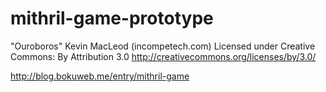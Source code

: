 # mithril-game-prototype

"Ouroboros" Kevin MacLeod (incompetech.com) 
Licensed under Creative Commons: By Attribution 3.0
http://creativecommons.org/licenses/by/3.0/


http://blog.bokuweb.me/entry/mithril-game
